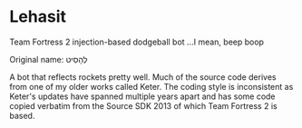 # Lehasit
Team Fortress 2 injection-based dodgeball bot ...I mean, beep boop

Original name: לְהָסִיט

A bot that reflects rockets pretty well.
Much of the source code derives from one of my older works called Keter. The coding style is inconsistent as Keter's updates have spanned multiple years apart and has some code copied verbatim from the Source SDK 2013 of which Team Fortress 2 is based.

